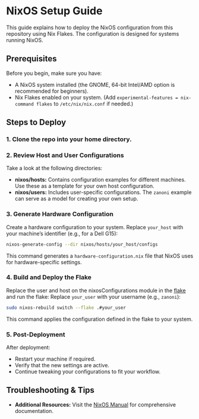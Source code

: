 # NixOS Setup Guide

This guide explains how to deploy the NixOS configuration from this repository using Nix Flakes. The configuration is designed for systems running NixOS.

## Prerequisites

Before you begin, make sure you have:
- A NixOS system installed (the GNOME, 64-bit Intel/AMD option is recommended for beginners).
- Nix Flakes enabled on your system. (Add `experimental-features = nix-command flakes` to `/etc/nix/nix.conf` if needed.)

## Steps to Deploy

### 1. **Clone the repo into your home directory.**

### 2. Review Host and User Configurations

Take a look at the following directories:
- **nixos/hosts:** Contains configuration examples for different machines. Use these as a template for your own host configuration.
- **nixos/users:** Includes user-specific configurations. The `zanoni` example can serve as a model for creating your own setup.

### 3. Generate Hardware Configuration

Create a hardware configuration to your system. Replace `your_host` with your machine’s identifier (e.g., for a Dell G15):
```bash
nixos-generate-config --dir nixos/hosts/your_host/configs
```
This command generates a `hardware-configuration.nix` file that NixOS uses for hardware-specific settings.

### 4. Build and Deploy the Flake

Replace the user and host on the nixosConfigurations module in the [flake](/nixos/flake.nix) and run the flake: Replace `your_user` with your username (e.g., `zanoni`):
```bash
sudo nixos-rebuild switch --flake .#your_user
```
This command applies the configuration defined in the flake to your system.

### 5. Post-Deployment

After deployment:
- Restart your machine if required.
- Verify that the new settings are active.
- Continue tweaking your configurations to fit your workflow.

## Troubleshooting & Tips

- **Additional Resources:** Visit the [NixOS Manual](https://nixos.org/manual) for comprehensive documentation.

